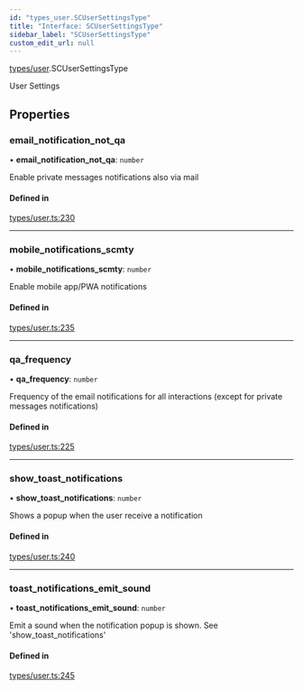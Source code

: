 ```yaml
---
id: "types_user.SCUserSettingsType"
title: "Interface: SCUserSettingsType"
sidebar_label: "SCUserSettingsType"
custom_edit_url: null
---
```


[types/user](../modules/types_user.md).SCUserSettingsType

User Settings

## Properties

### email\_notification\_not\_qa

• **email\_notification\_not\_qa**: `number`

Enable private messages notifications also via mail

#### Defined in

[types/user.ts:230](https://github.com/selfcommunity/community-ui/blob/a7bfc2b/packages/sc-core/src/types/user.ts#L230)

___

### mobile\_notifications\_scmty

• **mobile\_notifications\_scmty**: `number`

Enable mobile app/PWA notifications

#### Defined in

[types/user.ts:235](https://github.com/selfcommunity/community-ui/blob/a7bfc2b/packages/sc-core/src/types/user.ts#L235)

___

### qa\_frequency

• **qa\_frequency**: `number`

Frequency of the email notifications for all interactions (except for private messages notifications)

#### Defined in

[types/user.ts:225](https://github.com/selfcommunity/community-ui/blob/a7bfc2b/packages/sc-core/src/types/user.ts#L225)

___

### show\_toast\_notifications

• **show\_toast\_notifications**: `number`

Shows a popup when the user receive a notification

#### Defined in

[types/user.ts:240](https://github.com/selfcommunity/community-ui/blob/a7bfc2b/packages/sc-core/src/types/user.ts#L240)

___

### toast\_notifications\_emit\_sound

• **toast\_notifications\_emit\_sound**: `number`

Emit a sound when the notification popup is shown. See 'show_toast_notifications'

#### Defined in

[types/user.ts:245](https://github.com/selfcommunity/community-ui/blob/a7bfc2b/packages/sc-core/src/types/user.ts#L245)
